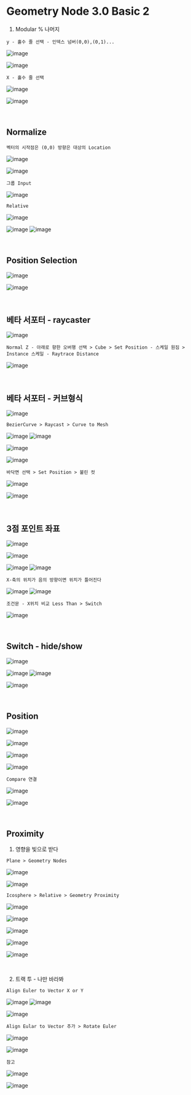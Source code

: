 Geometry Node 3.0 Basic 2
===========================

1. Modular % 나머지

`y - 홀수 줄 선택 - 인덱스 넘버(0,0),(0,1)...`

![image](https://user-images.githubusercontent.com/30430227/142209164-8777ba97-c87c-4e9b-9c88-63e9cffd24c2.png)

![image](https://user-images.githubusercontent.com/30430227/142209532-fba822bb-3e99-494f-9db0-74c89686f226.png)

`X - 홀수 줄 선택`

![image](https://user-images.githubusercontent.com/30430227/142209849-1152a833-6929-4e8a-a9c4-f2cc68a76bb0.png)

![image](https://user-images.githubusercontent.com/30430227/142209878-c6ce4ad2-5433-49ce-9fd8-0c53a3036b18.png)


<br>

Normalize
-----------

`벡터의 시작점은 (0,0) 방향은 대상의 Location`

![image](https://user-images.githubusercontent.com/30430227/142745614-3bf0e92c-ec14-45f9-8792-3c7b78500411.png)

![image](https://user-images.githubusercontent.com/30430227/142745662-1b769a6e-a480-49c5-a1c2-8467443b436d.png)

`그룹 Input`

![image](https://user-images.githubusercontent.com/30430227/142745688-0d490141-5c68-4af2-9f86-f23cd47e1641.png)

`Relative`

![image](https://user-images.githubusercontent.com/30430227/142745761-3538ddd0-6f38-4396-ad97-4faa7cf31a84.png)

![image](https://user-images.githubusercontent.com/30430227/142745723-feb3fb0e-6308-4c84-baad-8757d72281d8.png)
![image](https://user-images.githubusercontent.com/30430227/142745767-2f14aec9-2f45-432f-92c7-22b594790084.png)

<br>

Position Selection 
---------------------

![image](https://user-images.githubusercontent.com/30430227/142760747-512c8e2c-a831-43f4-8b8c-211e3f79a8c5.png)

![image](https://user-images.githubusercontent.com/30430227/142760749-3b3e20e9-4069-42af-88c9-afbfdc836d3d.png)

<br>

베타 서포터 - raycaster 
----------------------

![image](https://user-images.githubusercontent.com/30430227/142764151-146c91c4-3533-44fa-a895-1766635ccae0.png)

`Normal Z - 아래로 향한 오버행 선택 > Cube > Set Position - 스케일 원짐 > Instance 스케일 - Raytrace Distance`

![image](https://user-images.githubusercontent.com/30430227/142764439-51caedbc-4257-404a-a4c3-2ddd1d0b288b.png)

<br>

베타 서포터 - 커브형식
---------------------

![image](https://user-images.githubusercontent.com/30430227/142790330-71e0e1d5-d575-4bfa-9dfb-ec124402a131.png)

`BezierCurve > Raycast > Curve to Mesh`

![image](https://user-images.githubusercontent.com/30430227/142790373-57eb8fef-dacd-4834-b388-161c4c04f5f9.png)
![image](https://user-images.githubusercontent.com/30430227/142790460-b4bd2f17-6ad1-4205-91f0-b28fcd32a0b4.png)

![image](https://user-images.githubusercontent.com/30430227/142798041-3b949a3e-a4c7-405b-a7a1-0a320aa3489a.png)

![image](https://user-images.githubusercontent.com/30430227/142798074-bbd3801d-58d3-4604-b1d8-09b188586119.png)

`바닥면 선택 > Set Position > 불린 컷`

![image](https://user-images.githubusercontent.com/30430227/142790330-71e0e1d5-d575-4bfa-9dfb-ec124402a131.png)

![image](https://user-images.githubusercontent.com/30430227/142798268-fbd25687-075d-4b3f-a666-37986251c559.png)

<br>

3점 포인트 좌표
--------------

![image](https://user-images.githubusercontent.com/30430227/142960906-d5cdc4ad-7d03-461b-866d-1e4959a6abef.png)

![image](https://user-images.githubusercontent.com/30430227/142960949-d0c1cfe6-4e70-44f0-9505-ed49c535a85f.png)

![image](https://user-images.githubusercontent.com/30430227/142961194-2bcd3a46-2f9b-477b-941d-fc87a7548297.png)
![image](https://user-images.githubusercontent.com/30430227/142961138-df290237-484b-4d3b-b1a7-44df70ff9544.png)

`X-축의 위치가 음의 방향이면 위치가 틀어진다 `

![image](https://user-images.githubusercontent.com/30430227/142962604-d12d61bf-92c5-47f6-aaf6-a2e7ea022369.png)
![image](https://user-images.githubusercontent.com/30430227/142962625-390b2696-617c-4e71-865a-ff9cb9b6d216.png)

`조건문 - X위치 비교 Less Than > Switch`

![image](https://user-images.githubusercontent.com/30430227/142970663-d4bb1577-0369-4463-a673-e1a7673000a4.png)

<br>

Switch - hide/show
--------------------

![image](https://user-images.githubusercontent.com/30430227/143079816-72901cab-76b4-4ff8-adc4-530a70a865be.png)

![image](https://user-images.githubusercontent.com/30430227/143079748-5fdecdee-a16a-481c-8870-3ef2e7524c4a.png)
![image](https://user-images.githubusercontent.com/30430227/143079780-51837dcf-8961-4f54-be73-47e182a4a30d.png)

![image](https://user-images.githubusercontent.com/30430227/143079994-cccc38da-2f31-49de-9520-d4eea55e2dc0.png)

<br>

Position 
---------

![image](https://user-images.githubusercontent.com/30430227/143515297-a7d6eaa3-f1b5-45fc-9342-89984819079b.png)

![image](https://user-images.githubusercontent.com/30430227/143515162-a918b85f-6b6b-48ae-aef5-c308160cc4aa.png)

![image](https://user-images.githubusercontent.com/30430227/143515250-05227d5c-a0cd-4bc8-bfd8-6ab50d4cff5e.png)

![image](https://user-images.githubusercontent.com/30430227/143515333-1fa0293f-2944-4224-85f6-203ab2064b06.png)

`Compare 연결`

![image](https://user-images.githubusercontent.com/30430227/143515363-2333873f-7532-4034-a7b1-9a85d0ac4381.png)

![image](https://user-images.githubusercontent.com/30430227/143515400-a02210a5-f92f-4afc-a828-3347b8435eca.png)

<br>

Proximity
----------

1. 영향을 빛으로 받다

`Plane > Geometry Nodes`

![image](https://user-images.githubusercontent.com/30430227/143518483-5869c807-8611-403a-9a4c-e955807f987e.png)

![image](https://user-images.githubusercontent.com/30430227/143518506-457b38c3-fcf8-46b7-aaff-b40619d1c8c0.png)

`Icosphere > Relative > Geometry Proximity`

![image](https://user-images.githubusercontent.com/30430227/143518677-873688e3-9c87-45fa-bf55-6ba5a6543b60.png)

![image](https://user-images.githubusercontent.com/30430227/143540202-462892ed-2b85-41b9-82e2-02454fb87aac.png)

![image](https://user-images.githubusercontent.com/30430227/143540232-389ae498-d47d-47d6-92aa-168889f7a53e.png)

![image](https://user-images.githubusercontent.com/30430227/143539961-36bea0e7-38bc-4476-9468-eb687f561849.png)

![image](https://user-images.githubusercontent.com/30430227/143540001-beba61f2-a0b7-4fb0-8b55-ac8a04f6fe5b.png)

<br>

2. 트랙 투 - 나만 바라봐

`Align Euler to Vector X or Y`

![image](https://user-images.githubusercontent.com/30430227/143552887-20e8b195-809c-4613-88b0-90cac989df1d.png)
![image](https://user-images.githubusercontent.com/30430227/143552992-7c08758a-ae9b-4129-9084-c253e198e042.png)

![image](https://user-images.githubusercontent.com/30430227/143553073-e6e79951-a8e9-481e-8003-75f03802dd4f.png)

`Align Eular to Vector 추가 > Rotate Euler`

![image](https://user-images.githubusercontent.com/30430227/143553573-1ce32b10-85c9-4aea-83de-1b25fab00395.png)

![image](https://user-images.githubusercontent.com/30430227/143553693-4b47d923-bda3-4ade-91d0-96d2c184782f.png)


`참고`

![image](https://user-images.githubusercontent.com/30430227/143537432-f936b1bc-13c8-4351-8ae3-dcd7fd16dc54.png)

![image](https://user-images.githubusercontent.com/30430227/143537464-eb94f46e-dedb-4cb2-a7a6-3d7c3bd169d7.png)



